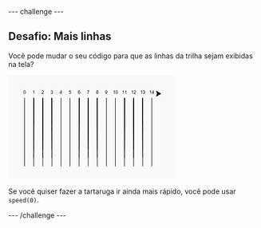 --- challenge ---

## Desafio: Mais linhas

Você pode mudar o seu código para que as linhas da trilha sejam exibidas na tela?

![screenshot](images/race-challenge1.png)

Se você quiser fazer a tartaruga ir ainda mais rápido, você pode usar `speed(0)`.

--- /challenge ---